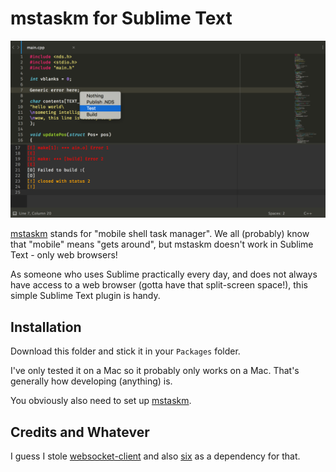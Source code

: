 # mstaskm for Sublime Text

![](screenshot.png)

[mstaskm](https://github.com/liam4/mstaskm) stands for "mobile shell task manager". We all (probably) know that "mobile" means "gets around", but mstaskm doesn't work in Sublime Text - only web browsers!

As someone who uses Sublime practically every day, and does not always have access to a web browser (gotta have that split-screen space!), this simple Sublime Text plugin is handy.

## Installation

Download this folder and stick it in your `Packages` folder.

I've only tested it on a Mac so it probably only works on a Mac. That's generally how developing (anything) is.

You obviously also need to set up [mstaskm](https://github.com/liam4/mstaskm).

## Credits and Whatever

I guess I stole [websocket-client](https://pypi.python.org/pypi/websocket-client/) and also [six](https://pypi.python.org/pypi/six) as a dependency for that.

